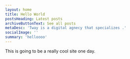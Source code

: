 ```yaml
---
layout: home
title: Hello World
postsHeading: Latest posts
archiveButtonText: See all posts
metaDesc: 'Tway is a digital agnecy that specializes .'
socialImage: ''
summary: 'helloooo'
---
```


This is going to be a really cool site one day.
